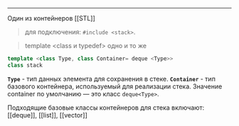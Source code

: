 ***
Один из контейнеров [[STL]] 
>для подключения: `#include <stack>`.

> template <class и typedef> одно и то же
```c++
template <class Type, class Container= deque <Type>>
class stack
```
**`Type`** - тип данных элемента для сохранения в стеке.
**`Container`**  - тип базового контейнера, используемый для реализации стека. Значение container по умолчанию — это класс `deque<Type>`.

Подходящие базовые классы контейнеров для стека включают:
[[deque]], [[list]], [[vector]]